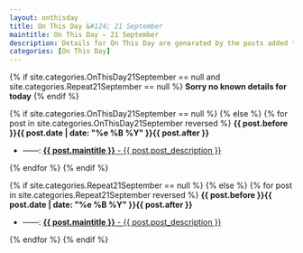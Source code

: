 ```yaml
---
layout: onthisday
title: On This Day &#124; 21 September
maintitle: On This Day — 21 September
description: Details for On This Day are genarated by the posts added to the website so the content is subject to changes/updates over time.
categories: [On This Day]
---
```


{% if site.categories.OnThisDay21September == null and site.categories.Repeat21September == null %}
<strong>Sorry no known details for today</strong>
{% endif %}

{% if site.categories.OnThisDay21September == null %}
{% else %}
{% for post in site.categories.OnThisDay21September reversed %}
<strong>{{ post.before }}{{ post.date | date: "%e %B %Y" }}{{ post.after }}</strong>
<ul>
<li> ——: <a class="{{ post.class }}" href="{{ post.url }}"><strong>{{ post.maintitle }}</strong> - {{ post.post_description }}</a></li>
</ul>
{% endfor %}
{% endif %}

{% if site.categories.Repeat21September == null %}
{% else %}
{% for post in site.categories.Repeat21September reversed %}
<strong>{{ post.before }}{{ post.date | date: "%e %B %Y" }}{{ post.after }}</strong>
<ul>
<li> ——: <a class="{{ post.class }}" href="{{ post.url }}"><strong>{{ post.maintitle }}</strong> - {{ post.post_description }}</a></li>
</ul>
{% endfor %}
{% endif %}
